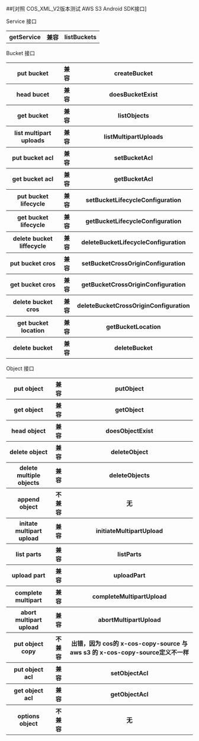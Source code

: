 ##[对照 COS_XML_V2版本测试 AWS S3 Android SDK接口]

Service 接口

<table>
<tr><th>getService</th><th>兼容</th><th>listBuckets</th></tr>
</table>

Bucket 接口

<table>
<tr><th>put bucket</th><th>兼容</th><th> createBucket</th></tr>

<tr><th>head bucet</th><th>兼容</th><th> doesBucketExist</th></tr>

<tr><th>get bucket</th><th>兼容</th><th> listObjects</th></tr>

<tr><th>list multipart uploads</th><th>兼容</th><th> listMultipartUploads</th></tr>

<tr><th>put bucket acl</th><th>兼容</th><th> setBucketAcl</th></tr>

<tr><th>get bucket acl</th><th>兼容</th><th> getBucketAcl</th></tr>

<tr><th>put bucket lifecycle</th><th>兼容</th><th> setBucketLifecycleConfiguration</th></tr>

<tr><th>get bucket lifecycle</th><th>兼容</th><th> getBucketLifecycleConfiguration</th></tr>

<tr><th>delete bucket liffecycle</th><th>兼容</th><th> deleteBucketLifecycleConfiguration</th></tr>

<tr><th>put bucket cros</th><th>兼容</th><th> setBucketCrossOriginConfiguration</th></tr>

<tr><th>get bucket cros</th><th>兼容</th><th> getBucketCrossOriginConfiguration</th></tr>

<tr><th>delete bucket cros</th><th>兼容</th><th> deleteBucketCrossOriginConfiguration</th></tr>

<tr><th>get bucket location</th><th>兼容</th><th> getBucketLocation</th></tr>

<tr><th>delete bucket</th><th>兼容</th><th> deleteBucket</th></tr>
</table>

Object 接口

<table>
<tr><th>put object</th><th>兼容</th><th> putObject</th></tr>

<tr><th>get object</th><th>兼容</th><th> getObject</th></tr>

<tr><th>head object</th><th>兼容</th><th> doesObjectExist</th></tr>

<tr><th>delete object</th><th>兼容</th><th> deleteObject</th></tr>

<tr><th>delete multiple objects</th><th>兼容</th><th> deleteObjects</th></tr>

<tr><th>append object</th><th>不兼容</th><th> 无</th></tr>

<tr><th>initate multipart upload</th><th>兼容</th><th>initiateMultipartUpload</th></tr>

<tr><th>list parts</th><th>兼容</th><th>listParts</th></tr>

<tr><th>upload part</th><th>兼容</th><th>uploadPart</th></tr>

<tr><th>complete multipart</th><th>兼容</th><th>completeMultipartUpload</th></tr>

<tr><th>abort multipart upload</th><th>兼容</th><th>abortMultipartUpload</th></tr>

<tr><th>put object copy</th><th>不兼容</th><th> 出错，因为 cos的 x-cos-copy-source 与 aws s3 的 x-cos-copy-source定义不一样</th></tr>

<tr><th>put object acl</th><th>兼容</th><th>setObjectAcl</th></tr>

<tr><th>get object acl</th><th>兼容</th><th>getObjectAcl</th></tr>

<tr><th>options object</th><th>不兼容</th><th> 无</th></tr>
</table>
